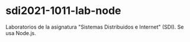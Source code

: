 # sdi2021-1011-lab-node
Laboratorios de la asignatura "Sistemas Distribuidos e Internet" (SDI). Se usa Node.js. 
